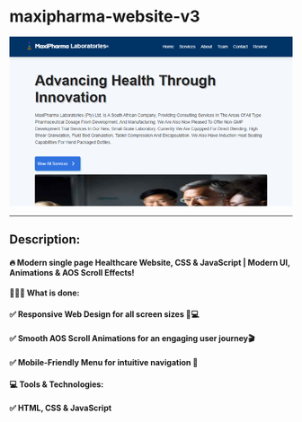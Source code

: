 # maxipharma-website-v3


<a href="https://maxipharma.netlify.app/" target="_blank">
  <img src="/assets/thumbnail.png"lt="Thumbnail"/>
</a>


---
## Description:
#### 🔥 Modern single page Healthcare Website, CSS & JavaScript | Modern UI, Animations & AOS Scroll Effects!

#### 🧑🏻‍💻 What is done:
#### ✅ Responsive Web Design for all screen sizes 📱💻
#### ✅ Smooth AOS Scroll Animations for an engaging user journey🎬
#### ✅ Mobile-Friendly Menu for intuitive navigation 📑

#### 💻 Tools & Technologies:
#### ✅ HTML, CSS & JavaScript
